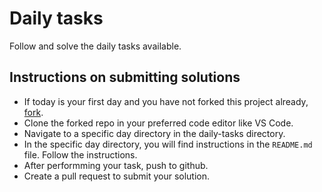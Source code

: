 # Daily tasks
Follow and solve the daily tasks available.    

## Instructions on submitting solutions
- If today is your first day and you have not forked this project already, [fork](https://github.com/KBismark/java-to-javascript/fork).
- Clone the forked repo in your preferred code editor like VS Code.
- Navigate to a specific day directory in the daily-tasks directory.
- In the specific day directory, you will find instructions in the `README.md` file. Follow the instructions.
- After performming your task, push to github.
- Create a pull request to submit your solution.
